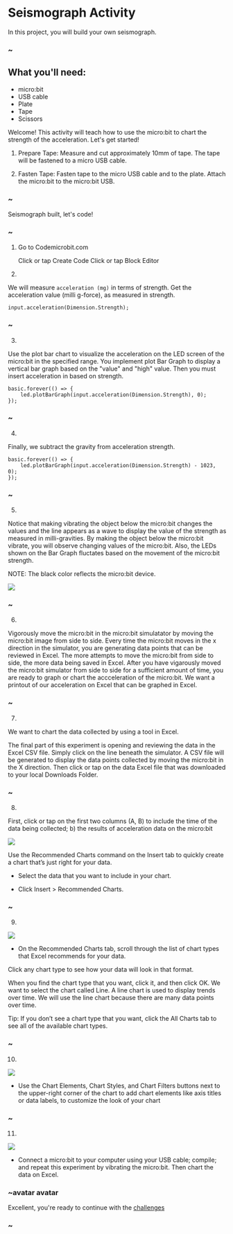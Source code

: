 # Seismograph Activity 


In this project, you will build your own seismograph. 

### ~

## What you'll need: 

* micro:bit 
* USB cable
* Plate 
* Tape 
* Scissors

Welcome! This activity will teach how to use the micro:bit to chart the strength of the acceleration. Let's get started!

1. Prepare Tape: Measure and cut approximately 10mm of tape. The tape will be fastened to a micro USB cable.  

2. Fasten Tape: Fasten tape to the micro USB cable and to the plate. Attach the micro:bit to the micro:bit USB. 


### ~

Seismograph built, let's code! 

### ~

1. Go to Codemicrobit.com

    Click or tap Create Code
    Click or tap Block Editor
    

2. 

We will measure `acceleration (mg)` in terms of strength. Get the acceleration value (milli g-force), as measured in strength.

```blocks
input.acceleration(Dimension.Strength);
```

### ~

3. 

Use the plot bar chart to visualize the acceleration on the LED screen of the micro:bit in the specified range. You implement plot Bar Graph to display a vertical bar graph based on the "value" and "high" value. Then you must insert acceleration in based on strength. 

```blocks
basic.forever(() => {
    led.plotBarGraph(input.acceleration(Dimension.Strength), 0);
});

```

### ~

4. 

Finally, we subtract the gravity from acceleration strength. 

```blocks
basic.forever(() => {
    led.plotBarGraph(input.acceleration(Dimension.Strength) - 1023, 0);
});

```

### ~

5. 

Notice that making vibrating the object below the micro:bit changes the values and the line appears as a wave to display the value of the strength as measured in milli-gravities. By making the object below the micro:bit vibrate, you will observe changing values of the micro:bit. Also, the LEDs shown on the Bar Graph fluctates based on the movement of the micro:bit strength. 

NOTE: The black color reflects the micro:bit device. 

![](/static/mb/data4.png)


### ~

6. 
 
Vigorously move the micro:bit in the micro:bit simulatator by moving the micro:bit image from side to side. Every time the micro:bit moves in the x direction in the simulator,  you are generating data points that can be reviewed in Excel. The more attempts to move the micro:bit from side to side, the more data being saved in Excel. After you have vigarously moved the micro:bit simulator from side to side for a sufficient amount of time, you are ready to graph or chart the accceleration of the micro:bit. We want a printout of our acceleration on Excel that can be graphed in Excel. 


### ~

7. 

We want to chart the data collected by using a tool in Excel. 

The final part of this experiment is opening and reviewing the data in the Excel CSV file. Simply click on the line beneath the simulator. A CSV file will be generated to display the data points collected by moving the micro:bit in the X direction. Then click or tap on the data Excel file that was downloaded to your local Downloads Folder. 


### ~

8. 


First, click or tap on the first two columns (A, B) to  include the time of the data being collected; b) the results of acceleration data on the micro:bit  

![](/static/mb/data7.png)

Use the Recommended Charts command on the Insert tab to quickly create a chart that’s just right for your data.

* Select the data that you want to include in your chart.

* Click Insert > Recommended Charts.

### ~

9. 


![](/static/mb/chart1.png)

* On the Recommended Charts tab, scroll through the list of chart types that Excel recommends for your data.

Click any chart type to see how your data will look in that format. 

When you find the chart type that you want, click it, and then click OK. We want to select the chart called Line. A line chart is used to display trends over time. We will use the line chart because there are many data points over time. 

Tip: If you don’t see a chart type that you want, click the All Charts tab to see all of the available chart types.

### ~

10. 

![](/static/mb/chart_title.png)

* Use the Chart Elements, Chart Styles, and Chart Filters buttons next to the upper-right corner of the chart to add chart elements like axis titles or data labels, to customize the look of your chart

### ~

11. 

![](/static/mb/elements_styles_filters.png)

* Connect a micro:bit to your computer using your USB cable; compile; and repeat this experiment by vibrating the micro:bit. Then chart the data on Excel. 

### ~avatar avatar

Excellent, you're ready to continue with the [challenges](/lessons/seismograph/challenge)

### ~

